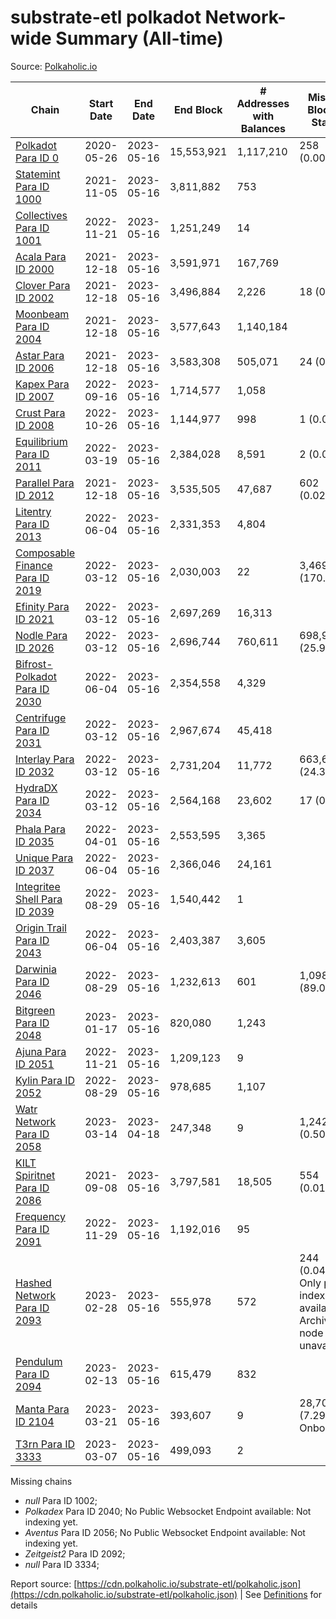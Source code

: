 # substrate-etl polkadot Network-wide Summary (All-time)

Source: [Polkaholic.io](https://polkaholic.io)


| Chain            | Start Date | End Date | End Block | # Addresses with Balances | Missing Blocks / Status |
| ---------------- | ---------- | ---------| --------- | ------------------------- | ----------------------- |
| [Polkadot Para ID 0](/polkadot/0-polkadot) | 2020-05-26 | 2023-05-16 | 15,553,921 |  1,117,210 | 258 (0.00%)  |
| [Statemint Para ID 1000](/polkadot/1000-statemint) | 2021-11-05 | 2023-05-16 | 3,811,882 |  753 |    |
| [Collectives Para ID 1001](/polkadot/1001-collectives) | 2022-11-21 | 2023-05-16 | 1,251,249 |  14 |    |
| [Acala Para ID 2000](/polkadot/2000-acala) | 2021-12-18 | 2023-05-16 | 3,591,971 |  167,769 |    |
| [Clover Para ID 2002](/polkadot/2002-clover) | 2021-12-18 | 2023-05-16 | 3,496,884 |  2,226 | 18 (0.00%)  |
| [Moonbeam Para ID 2004](/polkadot/2004-moonbeam) | 2021-12-18 | 2023-05-16 | 3,577,643 |  1,140,184 |    |
| [Astar Para ID 2006](/polkadot/2006-astar) | 2021-12-18 | 2023-05-16 | 3,583,308 |  505,071 | 24 (0.00%)  |
| [Kapex Para ID 2007](/polkadot/2007-kapex) | 2022-09-16 | 2023-05-16 | 1,714,577 |  1,058 |    |
| [Crust Para ID 2008](/polkadot/2008-crust) | 2022-10-26 | 2023-05-16 | 1,144,977 |  998 | 1 (0.00%)  |
| [Equilibrium Para ID 2011](/polkadot/2011-equilibrium) | 2022-03-19 | 2023-05-16 | 2,384,028 |  8,591 | 2 (0.00%)  |
| [Parallel Para ID 2012](/polkadot/2012-parallel) | 2021-12-18 | 2023-05-16 | 3,535,505 |  47,687 | 602 (0.02%)  |
| [Litentry Para ID 2013](/polkadot/2013-litentry) | 2022-06-04 | 2023-05-16 | 2,331,353 |  4,804 |    |
| [Composable Finance Para ID 2019](/polkadot/2019-composable) | 2022-03-12 | 2023-05-16 | 2,030,003 |  22 | 3,469,190 (170.90%)  |
| [Efinity Para ID 2021](/polkadot/2021-efinity) | 2022-03-12 | 2023-05-16 | 2,697,269 |  16,313 |    |
| [Nodle Para ID 2026](/polkadot/2026-nodle) | 2022-03-12 | 2023-05-16 | 2,696,744 |  760,611 | 698,978 (25.92%)  |
| [Bifrost-Polkadot Para ID 2030](/polkadot/2030-bifrost-dot) | 2022-06-04 | 2023-05-16 | 2,354,558 |  4,329 |    |
| [Centrifuge Para ID 2031](/polkadot/2031-centrifuge) | 2022-03-12 | 2023-05-16 | 2,967,674 |  45,418 |    |
| [Interlay Para ID 2032](/polkadot/2032-interlay) | 2022-03-12 | 2023-05-16 | 2,731,204 |  11,772 | 663,696 (24.30%)  |
| [HydraDX Para ID 2034](/polkadot/2034-hydradx) | 2022-03-12 | 2023-05-16 | 2,564,168 |  23,602 | 17 (0.00%)  |
| [Phala Para ID 2035](/polkadot/2035-phala) | 2022-04-01 | 2023-05-16 | 2,553,595 |  3,365 |    |
| [Unique Para ID 2037](/polkadot/2037-unique) | 2022-06-04 | 2023-05-16 | 2,366,046 |  24,161 |    |
| [Integritee Shell Para ID 2039](/polkadot/2039-integritee-shell) | 2022-08-29 | 2023-05-16 | 1,540,442 |  1 |    |
| [Origin Trail Para ID 2043](/polkadot/2043-origintrail) | 2022-06-04 | 2023-05-16 | 2,403,387 |  3,605 |    |
| [Darwinia Para ID 2046](/polkadot/2046-darwinia) | 2022-08-29 | 2023-05-16 | 1,232,613 |  601 | 1,098,047 (89.08%)  |
| [Bitgreen Para ID 2048](/polkadot/2048-bitgreen) | 2023-01-17 | 2023-05-16 | 820,080 |  1,243 |    |
| [Ajuna Para ID 2051](/polkadot/2051-ajuna) | 2022-11-21 | 2023-05-16 | 1,209,123 |  9 |    |
| [Kylin Para ID 2052](/polkadot/2052-kylin) | 2022-08-29 | 2023-05-16 | 978,685 |  1,107 |    |
| [Watr Network Para ID 2058](/polkadot/2058-watr) | 2023-03-14 | 2023-04-18 | 247,348 |  9 | 1,242 (0.50%)  |
| [KILT Spiritnet Para ID 2086](/polkadot/2086-kilt) | 2021-09-08 | 2023-05-16 | 3,797,581 |  18,505 | 554 (0.01%)  |
| [Frequency Para ID 2091](/polkadot/2091-frequency) | 2022-11-29 | 2023-05-16 | 1,192,016 |  95 |    |
| [Hashed Network Para ID 2093](/polkadot/2093-hashed) | 2023-02-28 | 2023-05-16 | 555,978 |  572 | 244 (0.04%) Only partial index available: Archive node unavailable |
| [Pendulum Para ID 2094](/polkadot/2094-pendulum) | 2023-02-13 | 2023-05-16 | 615,479 |  832 |    |
| [Manta Para ID 2104](/polkadot/2104-manta) | 2023-03-21 | 2023-05-16 | 393,607 |  9 | 28,703 (7.29%) Onboarding |
| [T3rn Para ID 3333](/polkadot/3333-t3rn) | 2023-03-07 | 2023-05-16 | 499,093 |  2 |    |

Missing chains


* *null* Para ID 1002; 
* *Polkadex* Para ID 2040; No Public Websocket Endpoint available: Not indexing yet.
* *Aventus* Para ID 2056; No Public Websocket Endpoint available: Not indexing yet.
* *Zeitgeist2* Para ID 2092; 
* *null* Para ID 3334; 

Report source: [https://cdn.polkaholic.io/substrate-etl/polkaholic.json](https://cdn.polkaholic.io/substrate-etl/polkaholic.json) | See [Definitions](/DEFINITIONS.md) for details
